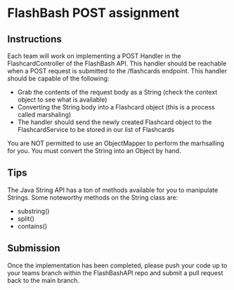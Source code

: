 # FlashBash POST assignment

## Instructions
Each team will work on implementing a POST Handler in the FlashcardController of the FlashBash API.
This handler should be reachable when a POST request is submitted to the /flashcards endpoint.
This handler should be capable of the following:
- Grab the contents of the request body as a String (check the context object to see what is available)
- Converting the String body into a Flashcard object (this is a process called marshaling)
- The handler should send the newly created Flashcard object to the FlashcardService to be stored in our list of Flashcards

You are NOT permitted to use an ObjectMapper to perform the marhsalling for you. You must convert the String into an Object by hand.

## Tips
The Java String API has a ton of methods available for you to manipulate Strings.
Some noteworthy methods on the String class are:
- substring()
- split()
- contains()

## Submission
Once the implementation has been completed, please push your code up to your teams branch within the FlashBashAPI repo and submit a pull request back to the main branch. 

